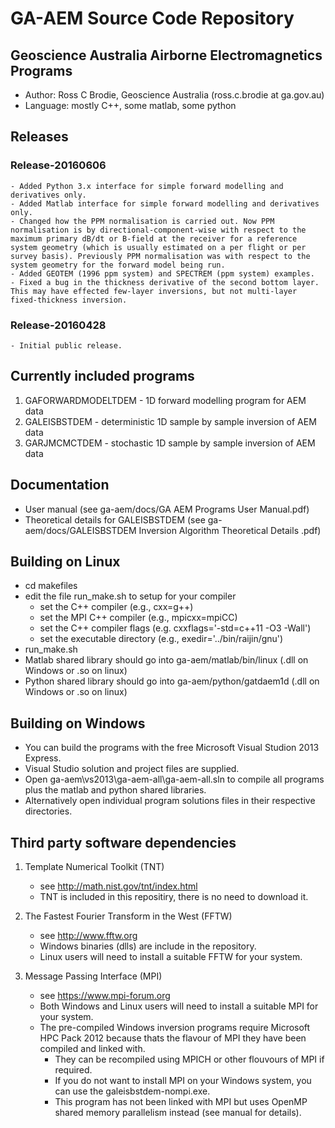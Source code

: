 # GA-AEM Source Code Repository

## Geoscience Australia Airborne Electromagnetics Programs

- Author:	Ross C Brodie, Geoscience Australia (ross.c.brodie at ga.gov.au)
- Language:	mostly C++, some matlab, some python

## Releases
### Release-20160606
	- Added Python 3.x interface for simple forward modelling and derivatives only.
	- Added Matlab interface for simple forward modelling and derivatives only.
	- Changed how the PPM normalisation is carried out. Now PPM normalisation is by directional-component-wise with respect to the maximum primary dB/dt or B-field at the receiver for a reference system geometry (which is usually estimated on a per flight or per survey basis). Previously PPM normalisation was with respect to the system geometry for the forward model being run.
	- Added GEOTEM (1996 ppm system) and SPECTREM (ppm system) examples.
	- Fixed a bug in the thickness derivative of the second bottom layer. This may have effected few-layer inversions, but not multi-layer fixed-thickness inversion.
### Release-20160428
	- Initial public release.

## Currently included programs
1. GAFORWARDMODELTDEM - 1D forward modelling program for AEM data
2. GALEISBSTDEM - deterministic 1D sample by sample inversion of AEM data
3. GARJMCMCTDEM - stochastic 1D sample by sample inversion of AEM data

## Documentation
- User manual (see ga-aem/docs/GA AEM Programs User Manual.pdf)
- Theoretical details for GALEISBSTDEM (see ga-aem/docs/GALEISBSTDEM Inversion Algorithm Theoretical Details .pdf)

## Building on Linux
- cd makefiles
- edit the file run_make.sh to setup for your compiler
	- set the C++ compiler (e.g., cxx=g++)
	- set the MPI C++ compiler (e.g., mpicxx=mpiCC)
	- set the C++ compiler flags (e.g. cxxflags='-std=c++11 -O3 -Wall')
	- set the executable directory (e.g., exedir='../bin/raijin/gnu')
- run_make.sh
- Matlab shared library should go into ga-aem/matlab/bin/linux (.dll on Windows or .so on linux)
- Python shared library should go into ga-aem/python/gatdaem1d (.dll on Windows or .so on linux)

## Building on Windows
- You can build the programs with the free Microsoft Visual Studion 2013 Express.
- Visual Studio solution and project files are supplied.
- Open ga-aem\vs2013\ga-aem-all\ga-aem-all.sln to compile all programs plus the matlab and python shared libraries.
- Alternatively open individual program solutions files in their respective directories.

## Third party software dependencies
1. Template Numerical Toolkit (TNT)
	- see http://math.nist.gov/tnt/index.html
	- TNT is included in this repositiry, there is no need to download it.

2. The Fastest Fourier Transform in the West (FFTW)
	- see http://www.fftw.org
	- Windows binaries (dlls) are include in the repository.
	- Linux users will need to install a suitable FFTW for your system.

3. Message Passing Interface (MPI)
	- see https://www.mpi-forum.org
	- Both Windows and Linux users will need to install a suitable MPI for your system.
	- The pre-compiled Windows inversion programs require Microsoft HPC Pack 2012 because thats the flavour of MPI they have been compiled and linked with.
		- They can be recompiled using MPICH or other flouvours of MPI if required.
		- If you do not want to install MPI on your Windows system, you can use the galeisbstdem-nompi.exe.
		- This program has not been linked with MPI but uses OpenMP shared memory parallelism instead (see manual for details).

